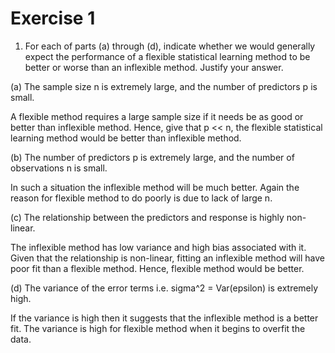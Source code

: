 # Exercise 1 #

1. For each of parts (a) through (d), indicate whether we would generally expect the performance of a flexible statistical learning method to be better or worse than an inflexible method. Justify your answer.

(a) The sample size n is extremely large, and the number of predictors p is small.

A flexible method requires a large sample size if it needs be as good or better than inflexible method. Hence, give that p << n, the flexible statistical learning method would be better than inflexible method.

(b) The number of predictors p is extremely large, and the number of observations n is small.

In such a situation the inflexible method will be much better. Again the reason for flexible method to do poorly is due to lack of large n.

(c) The relationship between the predictors and response is highly non-linear.

The inflexible method has low variance and high bias associated with it. Given that the relationship is non-linear, fitting an inflexible method will have poor fit than a flexible method. Hence, flexible method would be better.

(d) The variance of the error terms i.e. sigma^2 = Var(epsilon) is extremely high.

If the variance is high then it suggests that the inflexible method is a better fit. The variance is high for flexible method when it begins to overfit the data.